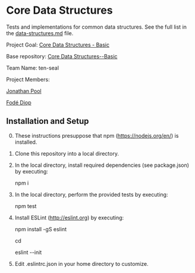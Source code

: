 # Core Data Structures

Tests and implementations for common data structures. See the full list in the [data-structures.md](data-structures.md) file.

Project Goal: [Core Data Structures - Basic](http://jsdev.learnersguild.org/goals/156-Core_Data_Structures-Basic.html)

Base repository: [Core Data Structures--Basic](https://github.com/diop/core-data-structures)

Team Name: ten-seal

Project Members:

[Jonathan Pool](https://github.com/jrpool)

[Fodé Diop](https://github.com/diop)

## Installation and Setup

0. These instructions presuppose that npm (https://nodejs.org/en/) is installed.

1. Clone this repository into a local directory.

2. In the local directory, install required dependencies (see package.json) by executing:

    npm i

3. In the local directory, perform the provided tests by executing:

    npm test

4. Install ESLint (http://eslint.org) by executing:

    npm install -gS eslint

    cd

    eslint --init

5. Edit .eslintrc.json in your home directory to customize.
